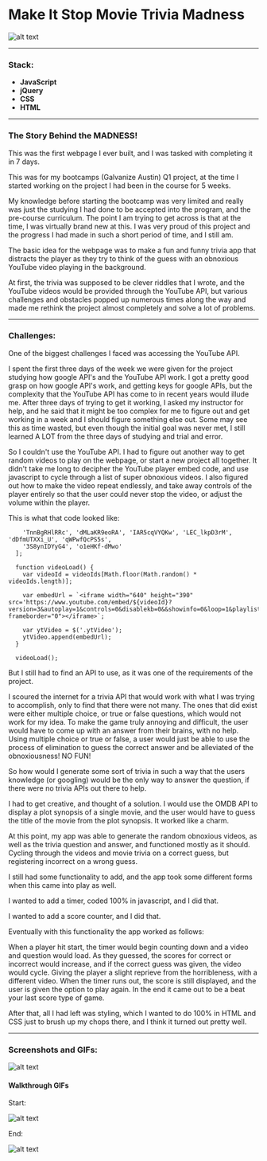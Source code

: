 # Make It Stop Movie Trivia Madness
![alt text](https://github.com/JedidiahBertram/obnoxious-youtube-game/blob/master/assets/Screen%20Shot%202017-06-23%20at%2010.16.38%20AM.png)

---
### Stack:
* __JavaScript__
* __jQuery__
* __CSS__
* __HTML__

---
### The Story Behind the MADNESS!
This was the first webpage I ever built, and I was tasked with completing it in 7 days.

This was for my bootcamps (Galvanize Austin) Q1 project, at the time I started working on the project I had been in the course for 5 weeks.

My knowledge before starting the bootcamp was very limited and really was just the studying I had done to be accepted into the program, and the pre-course curriculum. The point I am trying to get across is that at the time, I was virtually brand new at this. I was very proud of this project and the progress I had made in such a short period of time, and I still am.

The basic idea for the webpage was to make a fun and funny trivia app that distracts the player as they try to think of the guess with an obnoxious YouTube video playing in the background.

At first, the trivia was supposed to be clever riddles that I wrote, and the YouTube videos would be provided through the YouTube API, but various challenges and obstacles popped up numerous times along the way and made me rethink the project almost completely and solve a lot of problems.

---
### Challenges:
One of the biggest challenges I faced was accessing the YouTube API.

I spent the first three days of the week we were given for the project studying how google API's and the YouTube API work. I got a pretty good grasp on how google API's work, and getting keys for google APIs, but the complexity that the YouTube API has come to in recent years would illude me. After three days of trying to get it working, I asked my instructor for help, and he said that it might be too complex for me to figure out and get working in a week and I should figure something else out. Some may see this as time wasted, but even though the initial goal was never met, I still learned A LOT from the three days of studying and trial and error.

So I couldn't use the YouTube API. I had to figure out another way to get random videos to play on the webpage, or start a new project all together. It didn't take me long to decipher the YouTube player embed code, and use javascript to cycle through a list of super obnoxious videos. I also figured out how to make the video repeat endlessly, and take away controls of the player entirely so that the user could never stop the video, or adjust the volume within the player.

This is what that code looked like:

``` var videoIds = ['b-t8JmyCvWg', '2d2xFRb6Srs', '8of00uEVRRA', 'f_SwD7RveNE', 'BB0DU4DoPP4',
    'TnnBgRHlRRc', 'dMLaKR9eoRA', 'IAR5cqVYQKw', 'LEC_lkpD3rM', 'dDfmUTXXi_U', 'qWPwfQcPS5s',
    '3S8ynIDYyG4', 'o1eHKf-dMwo'
  ];

  function videoLoad() {
    var videoId = videoIds[Math.floor(Math.random() * videoIds.length)];

    var embedUrl = `<iframe width="640" height="390" src='https://www.youtube.com/embed/${videoId}?version=3&autoplay=1&controls=0&disablekb=0&&showinfo=0&loop=1&playlist=${videoId}'; frameborder="0"></iframe>`;

    var ytVideo = $('.ytVideo');
    ytVideo.append(embedUrl);
  }

  videoLoad();
  ```

But I still had to find an API to use, as it was one of the requirements of the project.

I scoured the internet for a trivia API that would work with what I was trying to accomplish, only to find that there were not many. The ones that did exist were either multiple choice, or true or false questions, which would not work for my idea. To make the game truly annoying and difficult, the user would have to come up with an answer from their brains, with no help. Using multiple choice or true or false, a user would just be able to use the process of elimination to guess the correct answer and be alleviated of the obnoxiousness! NO FUN!

So how would I generate some sort of trivia in such a way that the users knowledge (or googling) would be the only way to answer the question, if there were no trivia APIs out there to help.

I had to get creative, and thought of a solution. I would use the OMDB API to display a plot synopsis of a single movie, and the user would have to guess the title of the movie from the plot synopsis. It worked like a charm.

At this point, my app was able to generate the random obnoxious videos, as well as the trivia question and answer, and functioned mostly as it should. Cycling through the videos and movie trivia on a correct guess, but registering incorrect on a wrong guess.

I still had some functionality to add, and the app took some different forms when this came into play as well.

I wanted to add a timer, coded 100% in javascript, and I did that.

I wanted to add a score counter, and I did that.

Eventually with this functionality the app worked as follows:

When a player hit start, the timer would begin counting down and a video and question would load. As they guessed, the scores for correct or incorrect would increase, and if the correct guess was given, the video would cycle. Giving the player a slight reprieve from the horribleness, with a different video. When the timer runs out, the score is still displayed, and the user is given the option to play again. In the end it came out to be a beat your last score type of game.

After that, all I had left was styling, which I wanted to do 100% in HTML and CSS just to brush up my chops there, and I think it turned out pretty well.

---
### Screenshots and GIFs:
![alt text](https://github.com/JedidiahBertram/obnoxious-youtube-game/blob/master/assets/Screen%20Shot%202017-06-23%20at%2010.23.21%20AM.png)

#### Walkthrough GIFs
Start:

![alt text](https://github.com/JedidiahBertram/obnoxious-youtube-game/blob/master/assets/makeitstopgif1.gif)

End:

![alt text](https://github.com/JedidiahBertram/obnoxious-youtube-game/blob/master/assets/makeitstopgif2.gif)
